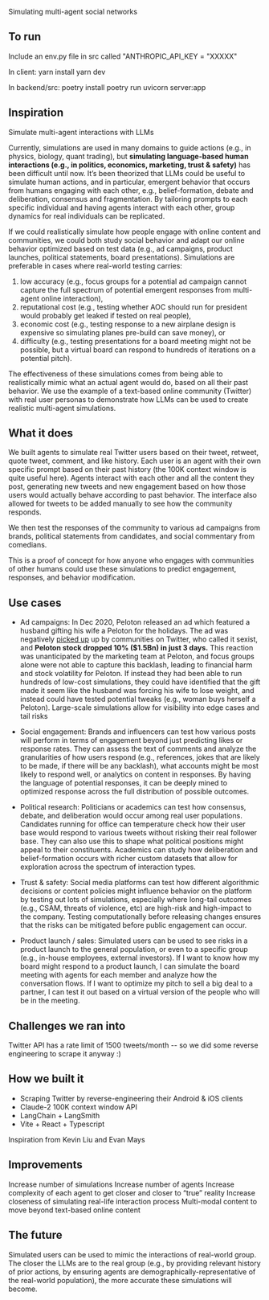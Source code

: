Simulating multi-agent social networks

## To run

Include an env.py file in src called "ANTHROPIC_API_KEY = "XXXXX"

In client:
yarn install
yarn dev

In backend/src:
poetry install
poetry run uvicorn server:app

## Inspiration

Simulate multi-agent interactions with LLMs

Currently, simulations are used in many domains to guide actions (e.g., in physics, biology, quant trading), but **simulating language-based human interactions (e.g., in politics, economics, marketing, trust & safety)** has been difficult until now. It’s been theorized that LLMs could be useful to simulate human actions, and in particular, emergent behavior that occurs from humans engaging with each other, e.g., belief-formation, debate and deliberation, consensus and fragmentation. By tailoring prompts to each specific individual and having agents interact with each other, group dynamics for real individuals can be replicated.

If we could realistically simulate how people engage with online content and communities, we could both study social behavior and adapt our online behavior optimized based on test data (e.g., ad campaigns, product launches, political statements, board presentations). Simulations are preferable in cases where real-world testing carries: 
1) low accuracy (e.g., focus groups for a potential ad campaign cannot capture the full spectrum of potential emergent responses from multi-agent online interaction), 
2) reputational cost (e.g., testing whether AOC should run for president would probably get leaked if tested on real people), 
3) economic cost (e.g., testing response to a new airplane design is expensive so simulating planes pre-build can save money), or 
4) difficulty (e.g., testing presentations for a board meeting might not be possible, but a virtual board can respond to hundreds of iterations on a potential pitch).

The effectiveness of these simulations comes from being able to realistically mimic what an actual agent would do, based on all their past behavior. We use the example of a text-based online community (Twitter) with real user personas to demonstrate how LLMs can be used to create realistic multi-agent simulations.

## What it does

We built agents to simulate real Twitter users based on their tweet, retweet, quote tweet, comment, and like history. Each user is an agent with their own specific prompt based on their past history (the 100K context window is quite useful here). Agents interact with each other and all the content they post, generating new tweets and new engagement based on how those users would actually behave according to past behavior. The interface also allowed for tweets to be added manually to see how the community responds. 

We then test the responses of the community to various ad campaigns from brands, political statements from candidates, and social commentary from comedians. 

This is a proof of concept for how anyone who engages with communities of other humans could use these simulations to predict engagement, responses, and behavior modification.

## Use cases

* Ad campaigns: In Dec 2020, Peloton released an ad which featured a husband gifting his wife a Peloton for the holidays. The ad was negatively [picked up](https://www.forbes.com/sites/elanagross/2019/12/05/peloton-stock-is-down-more-than-10-following-backlash-about-sexist-ad/) up by communities on Twitter, who called it sexist, and **Peloton stock dropped 10% ($1.5Bn) in just 3 days.** This reaction was unanticipated by the marketing team at Peloton, and focus groups alone were not able to capture this backlash, leading to financial harm and stock volatility for Peloton. If instead they had been able to run hundreds of low-cost simulations, they could have identified that the gift made it seem like the husband was forcing his wife to lose weight, and instead could have tested potential tweaks (e.g., woman buys herself a Peloton). Large-scale simulations allow for visibility into edge cases and tail risks

* Social engagement: Brands and influencers can test how various posts will perform in terms of engagement beyond just predicting likes or response rates. They can assess the text of comments and analyze the granularities of how users respond (e.g., references, jokes that are likely to be made, if there will be any backlash), what accounts might be most likely to respond well, or analytics on content in responses. By having the language of potential responses, it can be deeply mined to optimized response across the full distribution of possible outcomes.

* Political research: Politicians or academics can test how consensus, debate, and deliberation would occur among real user populations. Candidates running for office can temperature check how their user base would respond to various tweets without risking their real follower base. They can also use this to shape what political positions might appeal to their constituents. Academics can study how deliberation and belief-formation occurs with richer custom datasets that allow for exploration across the spectrum of interaction types.

* Trust & safety: Social media platforms can test how different algorithmic decisions or content policies might influence behavior on the platform by testing out lots of simulations, especially where long-tail outcomes (e.g., CSAM, threats of violence, etc) are high-risk and high-impact to the company. Testing computationally before releasing changes ensures that the risks can be mitigated before public engagement can occur.

* Product launch / sales: Simulated users can be used to see risks in a product launch to the general population, or even to a specific group (e.g., in-house employees, external investors). If I want to know how my board might respond to a product launch, I can simulate the board meeting with agents for each member and analyze how the conversation flows. If I want to optimize my pitch to sell a big deal to a partner, I can test it out based on a virtual version of the people who will be in the meeting.

## Challenges we ran into
Twitter API has a rate limit of 1500 tweets/month -- so we did some reverse engineering to scrape it anyway :)

## How we built it
* Scraping Twitter by reverse-engineering their Android & iOS clients
* Claude-2 100K context window API
* LangChain + LangSmith
* Vite + React + Typescript

Inspiration from Kevin Liu and Evan Mays

## Improvements
Increase number of simulations
Increase number of agents
Increase complexity of each agent to get closer and closer to “true” reality
Increase closeness of simulating real-life interaction process
Multi-modal content to move beyond text-based online content


## The future 

Simulated users can be used to mimic the interactions of real-world group. The closer the LLMs are to the real group (e.g., by providing relevant history of prior actions, by ensuring agents are demographically-representative of the real-world population), the more accurate these simulations will become. 
